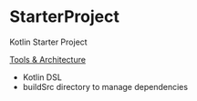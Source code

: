 # StarterProject
Kotlin Starter Project

<u>Tools & Architecture</u>
  - Kotlin DSL
  - buildSrc directory to manage dependencies
